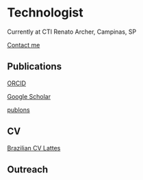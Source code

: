 <!-- <img src="Edit.jpg" width=200 align=right>--> 

Technologist
===================================

Currently at CTI Renato Archer, Campinas, SP 

[Contact me](mailto:flopes@cti.gov.br)

Publications
------------

[ORCID](https://orcid.org/0000-0002-4172-6532)

[Google Scholar](https://scholar.google.com.br/citations?user=evZyM50AAAAJ&hl=pt-BR)

[publons](https://www.webofscience.com/wos/author/record/AEH-9706-2022)

<!-- For public engagement and random things follow me on [Twitter](https://twitter.com/rilogando)--> 

CV
--

[Brazilian CV Lattes](http://lattes.cnpq.br/7457262793925196)

Outreach
--------

<!--[Interviews and Public seminars](slides.html)--> 
